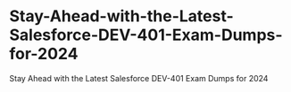 # Stay-Ahead-with-the-Latest-Salesforce-DEV-401-Exam-Dumps-for-2024
Stay Ahead with the Latest Salesforce DEV-401 Exam Dumps for 2024
